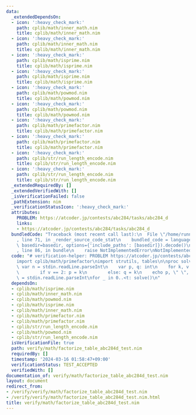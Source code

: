 ```yaml
---
data:
  _extendedDependsOn:
  - icon: ':heavy_check_mark:'
    path: cplib/math/inner_math.nim
    title: cplib/math/inner_math.nim
  - icon: ':heavy_check_mark:'
    path: cplib/math/inner_math.nim
    title: cplib/math/inner_math.nim
  - icon: ':heavy_check_mark:'
    path: cplib/math/isprime.nim
    title: cplib/math/isprime.nim
  - icon: ':heavy_check_mark:'
    path: cplib/math/isprime.nim
    title: cplib/math/isprime.nim
  - icon: ':heavy_check_mark:'
    path: cplib/math/powmod.nim
    title: cplib/math/powmod.nim
  - icon: ':heavy_check_mark:'
    path: cplib/math/powmod.nim
    title: cplib/math/powmod.nim
  - icon: ':heavy_check_mark:'
    path: cplib/math/primefactor.nim
    title: cplib/math/primefactor.nim
  - icon: ':heavy_check_mark:'
    path: cplib/math/primefactor.nim
    title: cplib/math/primefactor.nim
  - icon: ':heavy_check_mark:'
    path: cplib/str/run_length_encode.nim
    title: cplib/str/run_length_encode.nim
  - icon: ':heavy_check_mark:'
    path: cplib/str/run_length_encode.nim
    title: cplib/str/run_length_encode.nim
  _extendedRequiredBy: []
  _extendedVerifiedWith: []
  _isVerificationFailed: false
  _pathExtension: nim
  _verificationStatusIcon: ':heavy_check_mark:'
  attributes:
    PROBLEM: https://atcoder.jp/contests/abc284/tasks/abc284_d
    links:
    - https://atcoder.jp/contests/abc284/tasks/abc284_d
  bundledCode: "Traceback (most recent call last):\n  File \"/home/runner/.local/lib/python3.10/site-packages/onlinejudge_verify/documentation/build.py\"\
    , line 71, in _render_source_code_stat\n    bundled_code = language.bundle(stat.path,\
    \ basedir=basedir, options={'include_paths': [basedir]}).decode()\n  File \"/home/runner/.local/lib/python3.10/site-packages/onlinejudge_verify/languages/nim.py\"\
    , line 86, in bundle\n    raise NotImplementedError\nNotImplementedError\n"
  code: "# verification-helper: PROBLEM https://atcoder.jp/contests/abc284/tasks/abc284_d\n\
    import cplib/math/primefactor\nimport strutils, tables\n\nproc solve() =\n   \
    \ var n = stdin.readLine.parseInt\n    var p, q: int\n    for k, v in primefactor_table(n):\n\
    \        if v == 2: p = k\n        else: q = k\n    echo p, \" \", q\n\nvar t\
    \ = stdin.readLine.parseInt\nfor _ in 0..<t: solve()\n"
  dependsOn:
  - cplib/math/isprime.nim
  - cplib/math/inner_math.nim
  - cplib/math/powmod.nim
  - cplib/math/isprime.nim
  - cplib/math/inner_math.nim
  - cplib/math/primefactor.nim
  - cplib/math/primefactor.nim
  - cplib/str/run_length_encode.nim
  - cplib/math/powmod.nim
  - cplib/str/run_length_encode.nim
  isVerificationFile: true
  path: verify/math/factorize_table_abc284d_test.nim
  requiredBy: []
  timestamp: '2024-03-16 01:58:47+09:00'
  verificationStatus: TEST_ACCEPTED
  verifiedWith: []
documentation_of: verify/math/factorize_table_abc284d_test.nim
layout: document
redirect_from:
- /verify/verify/math/factorize_table_abc284d_test.nim
- /verify/verify/math/factorize_table_abc284d_test.nim.html
title: verify/math/factorize_table_abc284d_test.nim
---
```

